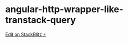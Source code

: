 # angular-http-wrapper-like-transtack-query

[Edit on StackBlitz ⚡️](https://stackblitz.com/edit/angular-kuuegu)